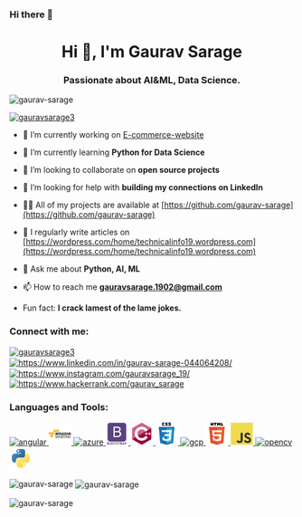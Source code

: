 ### Hi there 👋
<h1 align="center">Hi 👋, I'm Gaurav Sarage</h1>
<h3 align="center">Passionate about AI&ML, Data Science.</h3>

<p align="left"> <img src="https://komarev.com/ghpvc/?username=gaurav-sarage&label=Profile%20views&color=0e75b6&style=flat" alt="gaurav-sarage" /> </p>

<p align="left"> <a href="https://twitter.com/gauravsarage3" target="blank"><img src="https://img.shields.io/twitter/follow/gauravsarage3?logo=twitter&style=for-the-badge" alt="gauravsarage3" /></a> </p>

- 🔭 I’m currently working on [E-commerce-website](https://github.com/gaurav-sarage/E-commerce_website)

- 🌱 I’m currently learning **Python for Data Science**

- 👯 I’m looking to collaborate on **open source projects**

- 🤝 I’m looking for help with **building my connections on LinkedIn**

- 👨‍💻 All of my projects are available at [https://github.com/gaurav-sarage](https://github.com/gaurav-sarage)

- 📝 I regularly write articles on [https://wordpress.com/home/technicalinfo19.wordpress.com](https://wordpress.com/home/technicalinfo19.wordpress.com)

- 💬 Ask me about **Python, AI, ML**

- 📫 How to reach me **gauravsarage.1902@gmail.com**

- Fun fact: **I crack lamest of the lame jokes.**

<h3 align="left">Connect with me:</h3>
<p align="left">
<a href="https://twitter.com/gauravsarage3" target="blank"><img align="center" src="https://raw.githubusercontent.com/rahuldkjain/github-profile-readme-generator/master/src/images/icons/Social/twitter.svg" alt="gauravsarage3" height="30" width="40" /></a>
<a href="https://linkedin.com/in/https://www.linkedin.com/in/gaurav-sarage-044064208/" target="blank"><img align="center" src="https://raw.githubusercontent.com/rahuldkjain/github-profile-readme-generator/master/src/images/icons/Social/linked-in-alt.svg" alt="https://www.linkedin.com/in/gaurav-sarage-044064208/" height="30" width="40" /></a>
<a href="https://instagram.com/https://www.instagram.com/gauravsarage_19/" target="blank"><img align="center" src="https://raw.githubusercontent.com/rahuldkjain/github-profile-readme-generator/master/src/images/icons/Social/instagram.svg" alt="https://www.instagram.com/gauravsarage_19/" height="30" width="40" /></a>
<a href="https://www.hackerearth.com/https://www.hackerrank.com/gaurav_sarage" target="blank"><img align="center" src="https://raw.githubusercontent.com/rahuldkjain/github-profile-readme-generator/master/src/images/icons/Social/hackerearth.svg" alt="https://www.hackerrank.com/gaurav_sarage" height="30" width="40" /></a>
</p>

<h3 align="left">Languages and Tools:</h3>
<p align="left"> <a href="https://angular.io" target="_blank"> <img src="https://angular.io/assets/images/logos/angular/angular.svg" alt="angular" width="40" height="40"/> </a> <a href="https://aws.amazon.com" target="_blank"> <img src="https://raw.githubusercontent.com/devicons/devicon/master/icons/amazonwebservices/amazonwebservices-original-wordmark.svg" alt="aws" width="40" height="40"/> </a> <a href="https://azure.microsoft.com/en-in/" target="_blank"> <img src="https://www.vectorlogo.zone/logos/microsoft_azure/microsoft_azure-icon.svg" alt="azure" width="40" height="40"/> </a> <a href="https://getbootstrap.com" target="_blank"> <img src="https://raw.githubusercontent.com/devicons/devicon/master/icons/bootstrap/bootstrap-plain-wordmark.svg" alt="bootstrap" width="40" height="40"/> </a> <a href="https://www.w3schools.com/cpp/" target="_blank"> <img src="https://raw.githubusercontent.com/devicons/devicon/master/icons/cplusplus/cplusplus-original.svg" alt="cplusplus" width="40" height="40"/> </a> <a href="https://www.w3schools.com/css/" target="_blank"> <img src="https://raw.githubusercontent.com/devicons/devicon/master/icons/css3/css3-original-wordmark.svg" alt="css3" width="40" height="40"/> </a> <a href="https://cloud.google.com" target="_blank"> <img src="https://www.vectorlogo.zone/logos/google_cloud/google_cloud-icon.svg" alt="gcp" width="40" height="40"/> </a> <a href="https://www.w3.org/html/" target="_blank"> <img src="https://raw.githubusercontent.com/devicons/devicon/master/icons/html5/html5-original-wordmark.svg" alt="html5" width="40" height="40"/> </a> <a href="https://developer.mozilla.org/en-US/docs/Web/JavaScript" target="_blank"> <img src="https://raw.githubusercontent.com/devicons/devicon/master/icons/javascript/javascript-original.svg" alt="javascript" width="40" height="40"/> </a> <a href="https://opencv.org/" target="_blank"> <img src="https://www.vectorlogo.zone/logos/opencv/opencv-icon.svg" alt="opencv" width="40" height="40"/> </a> <a href="https://www.python.org" target="_blank"> <img src="https://raw.githubusercontent.com/devicons/devicon/master/icons/python/python-original.svg" alt="python" width="40" height="40"/> </a> </p>

<p><img align="left" src="https://github-readme-stats.vercel.app/api/top-langs?username=gaurav-sarage&show_icons=true&locale=en&layout=compact" alt="gaurav-sarage" /></p>

<p>&nbsp;<img align="center" src="https://github-readme-stats.vercel.app/api?username=gaurav-sarage&show_icons=true&locale=en" alt="gaurav-sarage" /></p>

<p><img align="center" src="https://github-readme-streak-stats.herokuapp.com/?user=gaurav-sarage&" alt="gaurav-sarage" /></p>
